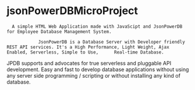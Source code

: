 # jsonPowerDBMicroProject

	  A simple HTML Web Application made with JavaScipt and JsonPowerDB for Employee Database Management System.
		    
				JsonPowerDB is a Database Server with Developer friendly REST API services. It's a High Performance, Light Weight, Ajax Enabled, Serverless, Simple to Use,      Real-time Database.
JPDB supports and advocates for true serverless and pluggable API development.
Easy and fast to develop database applications without using any server side programming / scripting or without installing any kind of database.
